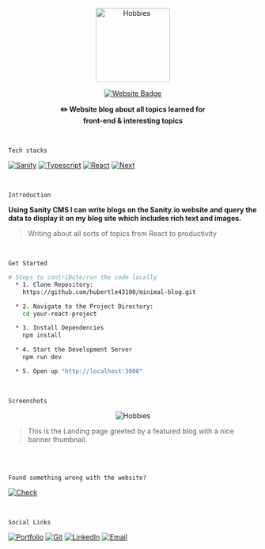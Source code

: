 <a href="https://minimal-blog-lime.vercel.app/">
  <p align="center">
    <img src="https://github.com/hubertle43100/minimal-blog/assets/56861838/578bfafc-1a6a-43e4-a404-64b0a091e6fb" width="150" height="150" alt="Hobbies">
  </p>
  <p align="center">
    <img src="https://img.shields.io/badge/Live Demo-FACC14?style=for-the-badge&logo=WakaTime&logoColor=000000" alt="Website Badge">
  </p>
</a>
<p align="center">
  <strong>✏️ Website blog about all topics learned for <br> front-end & interesting topics</strong>
</p>


<br/>

`Tech stacks`

[![Sanity](https://img.shields.io/badge/Sanity-white?style=for-the-badge&logo=Cloudflare&logoColor=000000)](https://minimal-blog-lime.vercel.app/)
[![Typescript](https://img.shields.io/badge/TypeScript-white?style=for-the-badge&logo=typescript&logoColor=000000)](https://minimal-blog-lime.vercel.app/)
[![React](https://img.shields.io/badge/React-white?style=for-the-badge&logo=react&logoColor=000000)](https://minimal-blog-lime.vercel.app/)
[![Next](https://img.shields.io/badge/next%20js-white?style=for-the-badge&logo=nextdotjs&logoColor=000000)](https://minimal-blog-lime.vercel.app/)


<br/>

`Introduction`

**Using Sanity CMS I can write blogs on the
Sanity.io website and query the data to
display it on my blog site which includes
rich text and images.**

> Writing about all sorts of topics from React to productivity


<br/>

`Get Started`

```bash
# Steps to contribute/run the code locally
  * 1. Clone Repository:
    https://github.com/hubertle43100/minimal-blog.git

  * 2. Navigate to the Project Directory:
    cd your-react-project

  * 3. Install Dependencies
    npm install

  * 4. Start the Development Server
    npm run dev

  * 5. Open up "http://localhost:3000"
```
<br/>

`Screenshots`

<p align="center">
    <img src="https://github.com/hubertle43100/minimal-blog/assets/56861838/bb69f5a0-76ec-4004-a2ff-9c63a374b87c" alt="Hobbies">
  </p>

> This is the Landing page greeted by a featured blog with a nice banner thumbnail.

<br/>
<br/>

`Found something wrong with the website?`

[![Check](https://img.shields.io/badge/Issues-FACC14?style=for-the-badge&logo=Linode&logoColor=black)](https://github.com/hubertle43100/minimal-blog/issues)

<br/>

`Social Links`

[![Portfolio](https://img.shields.io/badge/Portfolio-white?style=for-the-badge&logo=Hack%20Club&logoColor=000000)](https://hubertle.online/)
[![Git](https://img.shields.io/badge/GitHub-white?style=for-the-badge&logo=github&logoColor=000000)](https://github.com/hubertle43100)
[![LinkedIn](https://img.shields.io/badge/LinkedIn-white?style=for-the-badge&logo=linkedin&logoColor=000000)](https://www.linkedin.com/in/hubertle/)
[![Email](https://img.shields.io/badge/Gmail-white?style=for-the-badge&logo=gmail&logoColor=000000)](mailto:hubertle43100@gmail.com?subject=👋%20Hello%20there!&body=Thanks%20for%20checking%20out%20my%20portfolio%20🙏
)
<br>

